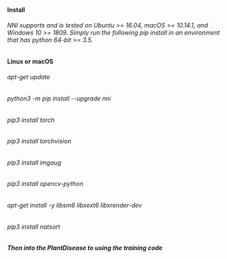 #### Install  
###### NNI supports and is tested on Ubuntu >= 16.04, macOS >= 10.14.1, and Windows 10 >= 1809. Simply run the following pip install in an environment that has python 64-bit >= 3.5.  

#### Linux or macOS  
###### apt-get update  
###### python3 -m pip install --upgrade nni  
###### pip3 install torch  
###### pip3 install torchvision  
###### pip3 install imgaug  
###### pip3 install opencv-python  
###### apt-get install -y libsm6 libxext6 libxrender-dev   
###### pip3 install natsort  

##### Then into the PlantDisease to using the training code









